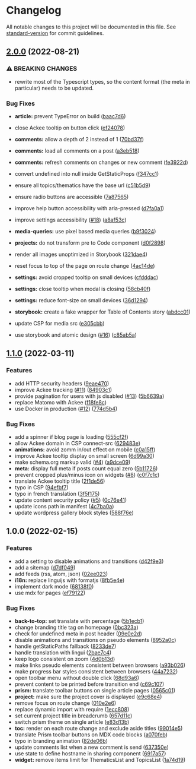 # Changelog

All notable changes to this project will be documented in this file. See [standard-version](https://github.com/conventional-changelog/standard-version) for commit guidelines.

## [2.0.0](https://github.com/ArmandPhilippot/apcom/compare/v1.1.0...v2.0.0) (2022-08-21)

### ⚠ BREAKING CHANGES

- rewrite most of the Typescript types, so the content format (the meta in particular) needs to be updated.

### Bug Fixes

- **article:** prevent TypeError on build ([baac7d6](https://github.com/ArmandPhilippot/apcom/commit/baac7d6eeaf522ff5faa28906cb1200e60a19c07))
- close Ackee tooltip on button click ([ef24078](https://github.com/ArmandPhilippot/apcom/commit/ef2407832202e5451751e26459e6bdcdbd152122))
- **comments:** allow a depth of 2 instead of 1 ([70bd37f](https://github.com/ArmandPhilippot/apcom/commit/70bd37fe14d4e0c1538291fa97b0522ab6d20941))
- **comments:** load all comments on a post ([a3eb518](https://github.com/ArmandPhilippot/apcom/commit/a3eb518dcccaebd0f48c708c189ad2fcb07f0f73))
- **comments:** refresh comments on changes or new comment ([fe3922d](https://github.com/ArmandPhilippot/apcom/commit/fe3922d039bdb5d4c063bc73543abc53a57d8464))
- convert undefined into null inside GetStaticProps ([f347cc1](https://github.com/ArmandPhilippot/apcom/commit/f347cc1e4ae32289198d698f05f84119a708b599))
- ensure all topics/thematics have the base url ([c51b5d9](https://github.com/ArmandPhilippot/apcom/commit/c51b5d9a5f217f8aa59c4bdcb04eb3c87f5129b3))
- ensure radio buttons are accessible ([7a87565](https://github.com/ArmandPhilippot/apcom/commit/7a875655daf9dfa0b4803e287ae59b37ffe4f342))
- improve help button accessibility with aria-pressed ([d7fa0a1](https://github.com/ArmandPhilippot/apcom/commit/d7fa0a16bebbb58e842f28396a0973f16a060996))
- improve settings accessibility ([#18](https://github.com/ArmandPhilippot/apcom/issues/18)) ([a8af53c](https://github.com/ArmandPhilippot/apcom/commit/a8af53c118478e6ed68975c32cc1202b7c7b798e))
- **media-queries:** use pixel based media queries ([b9f3024](https://github.com/ArmandPhilippot/apcom/commit/b9f3024987404e3617afcb0c0ff29e0944fa945b))
- **projects:** do not transform pre to Code component ([d0f2898](https://github.com/ArmandPhilippot/apcom/commit/d0f2898b91fe8fb2f58d96da6b52cf618b8d4e3b))
- render all images unoptimized in Storybook ([321dae4](https://github.com/ArmandPhilippot/apcom/commit/321dae4a47594af83269fa560b375965d7f35763))
- reset focus to top of the page on route change ([4ac14de](https://github.com/ArmandPhilippot/apcom/commit/4ac14dec8288183d930684fa07463994f561eecc))
- **settings:** avoid cropped tooltip on small devices ([cfdddac](https://github.com/ArmandPhilippot/apcom/commit/cfdddac43f10d06a8b0e9bcf69dc0ce77ce16649))
- **settings:** close tooltip when modal is closing ([58cb40f](https://github.com/ArmandPhilippot/apcom/commit/58cb40f031f395ca9efccff674ba0f2dae723f50))
- **settings:** reduce font-size on small devices ([36d1294](https://github.com/ArmandPhilippot/apcom/commit/36d129414b696bd2a633d379cac1dff867f64413))
- **storybook:** create a fake wrapper for Table of Contents story ([abdcc01](https://github.com/ArmandPhilippot/apcom/commit/abdcc01386fff0c1caa5d290cffcb0c5be906900))
- update CSP for media src ([e305cbb](https://github.com/ArmandPhilippot/apcom/commit/e305cbbdbc49af575e25957f6ab72ccf944339ec))

- use storybook and atomic design ([#16](https://github.com/ArmandPhilippot/apcom/issues/16)) ([c85ab5a](https://github.com/ArmandPhilippot/apcom/commit/c85ab5ad43ccf52881ee224672c41ec30021cf48))

## [1.1.0](https://github.com/ArmandPhilippot/apcom/compare/v1.0.0...v1.1.0) (2022-03-11)

### Features

- add HTTP security headers ([9eae470](https://github.com/ArmandPhilippot/apcom/commit/9eae4703c97c50e82d959a3e0859fe1553889b15))
- improve Ackee tracking ([#11](https://github.com/ArmandPhilippot/apcom/issues/11)) ([84903c1](https://github.com/ArmandPhilippot/apcom/commit/84903c1e5182124b1bb618b7d8754cb70d0a6647))
- provide pagination for users with js disabled ([#13](https://github.com/ArmandPhilippot/apcom/issues/13)) ([5b6639a](https://github.com/ArmandPhilippot/apcom/commit/5b6639a3cf9b6c63045cb82e6ef1a43b0742c367))
- replace Matomo with Ackee ([f18fe8c](https://github.com/ArmandPhilippot/apcom/commit/f18fe8caa611e9273c5504fa81522e1ac93b95d2))
- use Docker in production ([#12](https://github.com/ArmandPhilippot/apcom/issues/12)) ([774d5b4](https://github.com/ArmandPhilippot/apcom/commit/774d5b4c538d93889bf743b6cd7d01a85f8715e6))

### Bug Fixes

- add a spinner if blog page is loading ([555cf2f](https://github.com/ArmandPhilippot/apcom/commit/555cf2f748b88c47172e4292d438a91c01387f00))
- allow Ackee domain in CSP connect-src ([629483e](https://github.com/ArmandPhilippot/apcom/commit/629483ef7415a00bebfcfc44574e54dcc1283eef))
- **animations:** avoid zomm in/out effect on mobile ([c0a15ff](https://github.com/ArmandPhilippot/apcom/commit/c0a15ffdb798b7c9567827095cf1154614ca6fc4))
- improve Ackee tooltip display on small screen ([6d99a30](https://github.com/ArmandPhilippot/apcom/commit/6d99a308924a3ef286e2de6537a8733388527441))
- make schema.org markup valid ([#4](https://github.com/ArmandPhilippot/apcom/issues/4)) ([a9dce09](https://github.com/ArmandPhilippot/apcom/commit/a9dce097f6a076f243869a495d9ab6d9ddf6ecd2))
- **meta:** display full meta if posts count equal zero ([5b11726](https://github.com/ArmandPhilippot/apcom/commit/5b1172662662df1bc8a05dadda14ac9fd827c347))
- prevent cropped plus/minus icon on widgets ([#8](https://github.com/ArmandPhilippot/apcom/issues/8)) ([c0f7c1c](https://github.com/ArmandPhilippot/apcom/commit/c0f7c1c22749b66a0ec588753e7f705f3ca4224e))
- translate Ackee tooltip title ([2f1de56](https://github.com/ArmandPhilippot/apcom/commit/2f1de56509948e4aecac058adeb07c3502bdf818))
- typo in CSP ([94efbf7](https://github.com/ArmandPhilippot/apcom/commit/94efbf764afc9a2d0f9ababcfe43b50190ad8c32))
- typo in french translation ([3f5f175](https://github.com/ArmandPhilippot/apcom/commit/3f5f175ccab7e5f934cdd22808626d5547a27e0f))
- update content security policy ([#5](https://github.com/ArmandPhilippot/apcom/issues/5)) ([0c76e41](https://github.com/ArmandPhilippot/apcom/commit/0c76e4165bcdf688fabc52d585c6cec5ac568b90))
- update icons path in manifest ([4c7ba0a](https://github.com/ArmandPhilippot/apcom/commit/4c7ba0ac4b13fea4e6cb78481177ac7feca895ea))
- update wordpress gallery block styles ([588f76e](https://github.com/ArmandPhilippot/apcom/commit/588f76ecaaaa80159dbbadce9603f2da32953b3a))

## 1.0.0 (2022-02-15)

### Features

- add a setting to disable animations and transitions ([d42f9e3](https://github.com/ArmandPhilippot/apcom/commit/d42f9e348261fd1738e7977db89b06007ec8da10))
- add a sitemap ([d7df049](https://github.com/ArmandPhilippot/apcom/commit/d7df049ef40d4028ac5616f8bbe366d1476404de))
- add feeds (rss, atom, json) ([02ee023](https://github.com/ArmandPhilippot/apcom/commit/02ee023272c4f28fd866de40dd2b15a7f7b75a4a))
- **i18n:** replace linguijs with formatjs ([8fb5e4e](https://github.com/ArmandPhilippot/apcom/commit/8fb5e4ef3ae925ebc6622711fb5c8c6147642cbc))
- implement dark mode ([68138f0](https://github.com/ArmandPhilippot/apcom/commit/68138f0dcd8b3db2c23b31a20508726f245b5ba5))
- use mdx for pages ([ef79122](https://github.com/ArmandPhilippot/apcom/commit/ef7912256cb4765d553b002c24b9752c2d5096ac))

### Bug Fixes

- **back-to-top:** set translate with percentage ([5b1ecb1](https://github.com/ArmandPhilippot/apcom/commit/5b1ecb1990463889bc736029fcbe38d0756141db))
- change branding title tag on homepage ([0bc323a](https://github.com/ArmandPhilippot/apcom/commit/0bc323a777a607090af87636026f668104cf8a0c))
- check for undefined meta in post header ([09e0e2d](https://github.com/ArmandPhilippot/apcom/commit/09e0e2d1569e5098c960299746f7b8632e9b35f3))
- disable animations and transitions on pseudo elements ([8952a0c](https://github.com/ArmandPhilippot/apcom/commit/8952a0ce097405d3c66eff2b6c70a5bd139435e5))
- handle getStaticPaths fallback ([8233de7](https://github.com/ArmandPhilippot/apcom/commit/8233de7c5355f502eb335d00682c42e2f8dde456))
- handle translation with lingui ([2bae7c4](https://github.com/ArmandPhilippot/apcom/commit/2bae7c43764df5678fe2fc2e68be11ae95d85a41))
- keep logo consistent on zoom ([4d0b13d](https://github.com/ArmandPhilippot/apcom/commit/4d0b13d22be1297c91316d5e52c8fb30ded5c7dd))
- make links pseudo elements consistent between browsers ([a93b026](https://github.com/ArmandPhilippot/apcom/commit/a93b026af98ef5d20f242633871a2b222eb090b5))
- make progress bar styles consistent between browsers ([44a7232](https://github.com/ArmandPhilippot/apcom/commit/44a72320927ee3752ae600829c0c618b68e0f19d))
- open toolbar menu without double click ([68d93a6](https://github.com/ArmandPhilippot/apcom/commit/68d93a6310938f5dda378e9185cdfb0086f90de8))
- prevent content to be printed before transition end ([c69c107](https://github.com/ArmandPhilippot/apcom/commit/c69c107de84aa3b2cdbf0ed087d0314f22d30b18))
- **prism:** translate toolbar buttons on single article pages ([0565c01](https://github.com/ArmandPhilippot/apcom/commit/0565c019c77e4c67876dec5bd099a9de4564da30))
- **project:** make sure the project cover is displayed ([e9c68e4](https://github.com/ArmandPhilippot/apcom/commit/e9c68e4b3ddcfe638bc611f421d55f372e0100e9))
- remove focus on route change ([010e2e6](https://github.com/ArmandPhilippot/apcom/commit/010e2e68568b3894fcaefc1f7c735b810a29a5c4))
- replace dynamic import with require ([1ecc808](https://github.com/ArmandPhilippot/apcom/commit/1ecc8089dd1f90ee20064cfda39855fc8805e9cf))
- set current project title in breadcrumb ([657d11c](https://github.com/ArmandPhilippot/apcom/commit/657d11ce72c905832b9b169354352f521f42207a))
- switch prism theme on single article ([e83d13b](https://github.com/ArmandPhilippot/apcom/commit/e83d13bbbe4a7d19371a5be6782bd592a6ee7406))
- **toc:** render on each route change and exclude aside titles ([99014e5](https://github.com/ArmandPhilippot/apcom/commit/99014e5634c6216173bf90117750f95172924134))
- translate Prism toolbar buttons on MDX code blocks ([a070feb](https://github.com/ArmandPhilippot/apcom/commit/a070febae56f08b744079ebf52874fc8c0c51af9))
- typo in branding animation ([82de06b](https://github.com/ArmandPhilippot/apcom/commit/82de06b1bda8a9213d1147029e8a404084bf486e))
- update comments list when a new comment is send ([637350e](https://github.com/ArmandPhilippot/apcom/commit/637350e4d152de1346857d645bda8443900ec6f4))
- use state to define hostname in sharing component ([6917a57](https://github.com/ArmandPhilippot/apcom/commit/6917a572011489aafe62c9d2479615cb2928094f))
- **widget:** remove items limit for ThematicsList and TopicsList ([1a74d19](https://github.com/ArmandPhilippot/apcom/commit/1a74d19cf4ad080e822e84472288c701ce001e60))
